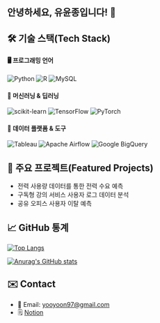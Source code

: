 ## 안녕하세요, 유윤종입니다! 👋

🛠️ 기술 스택(Tech Stack)
-

#### 🖥️ 프로그래밍 언어

![Python](https://img.shields.io/badge/python-3670A0?style=for-the-badge&logo=python&logoColor=ffdd54)
![R](https://img.shields.io/badge/R-276DC3?style=for-the-badge&logo=r&logoColor=white)
![MySQL](https://img.shields.io/badge/mysql-4479A1.svg?style=for-the-badge&logo=mysql&logoColor=white)

#### 🤖 머신러닝 & 딥러닝 

![scikit-learn](https://img.shields.io/badge/scikit--learn-%23F7931E.svg?style=for-the-badge&logo=scikit-learn&logoColor=white)
![TensorFlow](https://img.shields.io/badge/TensorFlow-%23FF6F00.svg?style=for-the-badge&logo=TensorFlow&logoColor=white)
![PyTorch](https://img.shields.io/badge/PyTorch-%23EE4C2C.svg?style=for-the-badge&logo=PyTorch&logoColor=white)

#### 🔗 데이터 플랫폼 & 도구

![Tableau](https://img.shields.io/badge/Tableau-E97627?style=for-the-badge&logo=Tableau&logoColor=white)
![Apache Airflow](https://img.shields.io/badge/Apache%20Airflow-017CEE?style=for-the-badge&logo=Apache%20Airflow&logoColor=white)
![Google BigQuery](https://img.shields.io/badge/google%20bigquery-669DF6?style=for-the-badge&logo=google%20bigquery&logoColor=white)


🚀 주요 프로젝트(Featured Projects)
-
- 전력 사용량 데이터를 통한 전력 수요 예측
- 구독형 강의 서비스 사용자 로그 데이터 분석
- 공유 오피스 사용자 이탈 예측

📈 GitHub 통계
- 
[![Top Langs](https://github-readme-stats.vercel.app/api/top-langs/?username=jeyukburrito)](https://github.com/anuraghazra/github-readme-stats)

[![Anurag's GitHub stats](https://github-readme-stats.vercel.app/api?username=jeyukburrito)](https://github.com/anuraghazra/github-readme-stats)

✉️ Contact
-
- 📧 Email: yooyoon97@gmail.com
- 🗒️ [Notion](https://terrific-geometry-7b6.notion.site/21b9ab79a8d580b2a095c2cfc448aa42)

